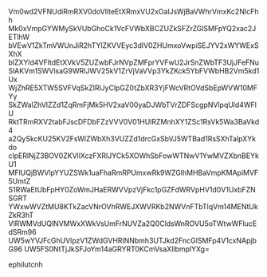 Vm0wd2VFNUdiRmRXV0doVllteEtXRmxVU2xOalJsWjBaVWhrVmxKc2NIcFhh
Mk0xVmpGYWMySkVUbGhoCk1VcFVWbXBCZUZkSFZrZGlSMFpYQ2xac2JETlhW
bVEwV1ZkTmVWUnJiR2hTYlZKVVEyc3dlV0ZHUmxoVwpiSEJYV2xWYWExSXhX
blZXYld4VFltdEtXVkV5ZUZwbFJrNVpZMFprYVFwU2JrSnZWbTF3UjJFeFNu
SlAKVm1SWVlsaG9WRlJWV25kV1ZrVjVaVVp3YkZKck5YbFVWbHB2Vm5kd1Ux
WjZhRE5XTW5SVFVqSkZlRlJyClpGZ0tZbXR3YjFWcVRtOVdSbEpWVW10MFYy
SkZWalZhVlZZd1ZqRmFjMk5HV2xaV00yaDJWbTVrZDFScgpNVlpqUld4WFlU
RktTRmRXV2tabFJscDFDbFZzVVV0V01HUlRZMnhXY1ZSc1RsVk5Wa3BaVkd4
a2QySkcKU25KV2FsWlZWbXh3VUZZd1drcGxSbVJ5WTBad1RsSXhTalpXYkdo
clpERlNjZ3BOV0ZKVllXczFXRlJYCk5XOWhSbFowWTNwV1YwMVZXbnBEYkU1
MFlUQjBWVlpYYUZSWk1uaFhaRmRPUmxwRk9WZGlhMHBaVmpKMApiMVF5UmtZ
S1RWaEtUbFpHY0ZoWmJHaERWVVpzVjFkc1pGZFdWRVpHV1d0V1UxbFZNSGRT
YWxwWVZtMU8KTkZacVNrOVhRWEJXWVRKb2NWVnFTbTlqVm14MENtUkZkR3hT
VlRWMVdUQlNVMWxXWkVsUmFrNUVZa2Q0CldsWnROVU5oTWtwWFlucEdSRm96
UW5wYVJFcGhUVlpzV1ZWdGVHRlNNbmh3UTJkd2FncGlSMFp4V1cxNApjbG96
UW5FS0NtTjJkSFJoYm14aGRYRT0KCmVsaXllbmplYXg=

ephilutcnh